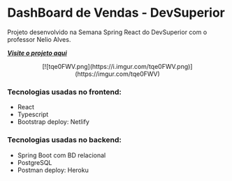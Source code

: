 #  DashBoard de Vendas - DevSuperior

Projeto desenvolvido na Semana Spring React do DevSuperior com o professor Nelio Alves.


[***Visite o projeto aqui***](https://dsvendas-frontend.netlify.app/)<br />


<div align="center">
[![tqe0FWV.png](https://i.imgur.com/tqe0FWV.png)](https://imgur.com/tqe0FWV)
</div>


### Tecnologias usadas no frontend:

- React 
- Typescript 
- Bootstrap
deploy: Netlify

### Tecnologias usadas no backend:

- Spring Boot com BD relacional
- PostgreSQL
- Postman
deploy: Heroku


   



